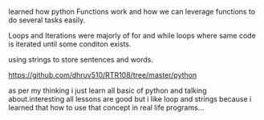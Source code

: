learned how python Functions work and how we can leverage functions to do several tasks easily.

Loops and Iterations were majorly of for and while loops where same code is iterated until some conditon exists.

using strings to store sentences and words.

https://github.com/dhruv510/RTR108/tree/master/python

as per my thinking i just learn all basic of python and talking about.interesting all lessons are good but i like loop and strings because i learned that how to use 
that concept in real life programs...
